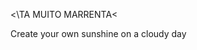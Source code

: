 <Barbearia> <\TA MUITO MARRENTA<
<div class="center-text">
    Create your own sunshine on a cloudy day
  </div>
</body>
